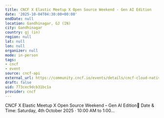 ```yaml
---
title: CNCF X Elastic Meetup X Open Source Weekend - Gen AI Edition
date: '2025-10-04T04:30:00+00:00'
endDate: null
location: Gandhinagar, GJ (IN)
city: Gandhinagar
country: gj (in)
region: null
lat: null
lon: null
organizer: null
mode: in-person
tags:
- cncf
- event
source: cncf-api
external_url: https://community.cncf.io/events/details/cncf-cloud-native-gandhinagar-presents-cncf-x-elastic-meetup-x-open-source-weekend-gen-ai-edition/
draft: false
uid: 773cec9dcb31bc1a
provider: cncf
---
```

CNCF X Elastic Meetup X Open Source Weekend – Gen AI Edition📅 Date & Time: Saturday, 4th October 2025 · 10:00 AM to 1:00...

